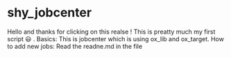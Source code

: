 # shy_jobcenter
Hello and thanks for clicking on this realse ! This is preatty much my first script :smiley: .  Basics: This is jobcenter which is using ox_lib and ox_target. How to add new jobs: Read the readne.md in the file
